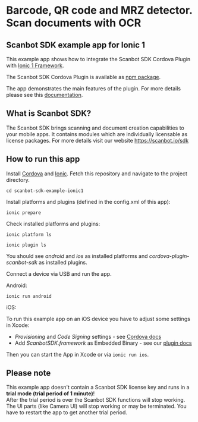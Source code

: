 # Barcode, QR code and MRZ detector. Scan documents with OCR

## Scanbot SDK example app for Ionic 1

This example app shows how to integrate the Scanbot SDK Cordova Plugin with [Ionic 1 Framework](https://ionicframework.com). 

The Scanbot SDK Cordova Plugin is available as [npm package](https://www.npmjs.com/package/cordova-plugin-scanbot-sdk).

The app demonstrates the main features of the plugin. For more details please see this [documentation](https://scanbotsdk.github.io/documentation/cordova/).


## What is Scanbot SDK?
The Scanbot SDK brings scanning and document creation capabilities to your mobile apps. 
It contains modules which are individually licensable as license packages. 
For more details visit our website https://scanbot.io/sdk


## How to run this app

Install [Cordova](https://cordova.apache.org) and [Ionic](https://ionicframework.com). 
Fetch this repository and navigate to the project directory.

`cd scanbot-sdk-example-ionic1`

Install platforms and plugins (defined in the config.xml of this app):

`ionic prepare`


Check installed platforms and plugins:

`ionic platform ls`

`ionic plugin ls`

You should see *android* and *ios* as installed platforms and *cordova-plugin-scanbot-sdk* as installed plugins. 


Connect a device via USB and run the app.

Android:

`ionic run android`

iOS:

To run this example app on an iOS device you have to adjust some settings in Xcode: 
- *Provisioning* and *Code Signing* settings - see [Cordova docs](https://cordova.apache.org/docs/en/latest/guide/platforms/ios/index.html) 
- Add *ScanbotSDK.framework* as Embedded Binary  - see our [plugin docs](https://scanbotsdk.github.io/documentation/cordova/)

Then you can start the App in Xcode or via `ionic run ios`.



## Please note

This example app doesn't contain a Scanbot SDK license key and runs in a **trial mode (trial period of 1 minute)**!  
After the trial period is over the Scanbot SDK functions will stop working. 
The UI parts (like Camera UI) will stop working or may be terminated.
You have to restart the app to get another trial period.

